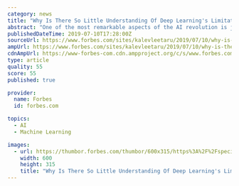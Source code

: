 ```yaml
---
category: news
title: "Why Is There So Little Understanding Of Deep Learning's Limitations?"
abstract: "One of the most remarkable aspects of the AI revolution is just how little even the field’s practitioners understand about its limitations. Unlike nearly every other field of computing in which the strengths and weaknesses of the underlying tools and ..."
publishedDateTime: 2019-07-10T17:28:00Z
sourceUrl: https://www.forbes.com/sites/kalevleetaru/2019/07/10/why-is-there-so-little-understanding-of-deep-learnings-limitations/
ampUrl: https://www.forbes.com/sites/kalevleetaru/2019/07/10/why-is-there-so-little-understanding-of-deep-learnings-limitations/amp/
cdnAmpUrl: https://www-forbes-com.cdn.ampproject.org/c/s/www.forbes.com/sites/kalevleetaru/2019/07/10/why-is-there-so-little-understanding-of-deep-learnings-limitations/amp/
type: article
quality: 55
score: 55
published: true

provider:
  name: Forbes
  id: forbes.com

topics:
  - AI
  - Machine Learning

images:
  - url: https://thumbor.forbes.com/thumbor/600x315/https%3A%2F%2Fspecials-images.forbesimg.com%2Fdam%2Fimageserve%2F970411978%2F960x0.jpg%3Ffit%3Dscale
    width: 600
    height: 315
    title: "Why Is There So Little Understanding Of Deep Learning's Limitations?"
---
```

